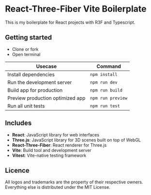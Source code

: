 # React-Three-Fiber Vite Boilerplate

This is my boilerplate for React projects with R3F and Typescript.

## Getting started

- Clone or fork
- Open terminal

| Usecase                          | Command           |
| -------------------------------- | ----------------- |
| Install dependencies             | `npm install`     |
| Run the development server       | `npm run dev`     |
| Build app for production         | `npm run build`   |
| Preview production optimized app | `npm run preview` |
| Run all unit tests               | `npm run test`    |

## Includes

- **React**: JavaScript library for web interfaces
- **Three.js**: JavaScript library for 3D scenes built on top of WebGL
- **React-Three-Fiber**: React renderer for Three.js
- **Vite**: Build tool and development server
- **Vitest**: Vite-native testing framework

## Licence

All logos and trademarks are the property of their respective owners.
Everything else is distributed under the MIT License.
